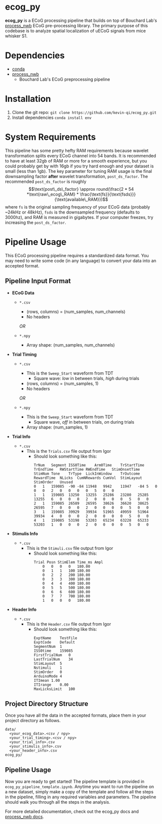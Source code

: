# ecog_py
**ecog_py** is a ECoG processing pipeline that builds on top of Bouchard Lab's [process_nwb](https://github.com/BouchardLab/process_nwb) ECoG pre-processing library. The primary purpose of this codebase is to analyze spatial localization of uECoG signals from mice whisker S1. 

# Dependencies

- [conda](https://docs.conda.io/en/latest/)
- [process_nwb](https://github.com/BouchardLab/process_nwb)
	- Bouchard Lab's ECoG preprocessing pipeline

# Installation
1. Clone the git repo:
`git clone https://github.com/kevin-qi/ecog_py.git`
2. Install dependencies
`conda install env`

# System Requirements
This pipeline has some pretty hefty RAM requirements because wavelet transformation splits every ECoG channel into 54 bands. It is recommended to have at least 32gb of RAM or more for a smooth experience, but you could probably get by with 16gb if you try hard enough and your dataset is small (less than 1gb). The key parameter for tuning RAM usage is the final downsampling factor **after** wavelet transformation, `post_ds_factor`.  The recommended `post_ds_factor` is roughly $$\text{post\_ds\_factor} \approx round(\frac{2 * 54 *\text{raw\_ecog\_RAM} * \frac{\text{fs}}{\text{fsds}}}{\text{available\_RAM}})$$
where `fs` is the original sampling frequency of your ECoG data (probably ~24kHz or 48kHz), `fsds` is the downsampled frequency (defaults to 3000hz), and RAM is measured in gigabytes. If your computer freezes, try increasing the `post_ds_factor`. 

# Pipeline Usage

This ECoG processing pipeline requires a standardized data format. You may need to write some code (in any language) to convert your data into an accepted format.

## Pipeline Input Format

- **ECoG Data**
	- `*.csv`
		- (rows, columns) = (num_samples, num_channels)
		- No headers

		*OR*
	-	`*.npy`
		-	Array shape: (num_samples, num_channels)

- **Trial Timing**
	- `*.csv`
		- This is the `Sweep_Start` waveform from TDT
			- Square wave: *low* in between trials, *high* during trials
		- (rows, columns) = (num_samples, 1)
		- No headers

		*OR*
	-	`*.npy`
		-	This is the `Sweep_Start` waveform from TDT
			- Square wave, *off* in between trials, *on* during trials
		- Array shape: (num_samples, 1)

- **Trial Info**
	- `*.csv`
		- This is the `Trials.csv` file output from Igor
			- Should look something like this:
				```
				TrNum	Segment	ISS0Time	Arm0Time	TrStartTime	TrEndTime	RWStartTime	RWEndTime	StimOnsetTime	StimNum	Tone	TrType	LickInWindow	TrOutcome	RewardTime	NLicks	CumNRewards	CumVol	StimLayout	StimOrder	Unused
				0	1	159085	-90	-84	11948	9942	11947	-84	5	0	0	0	2	0	0	0	0	5	0	0
				1	1	159085	13250	13255	25286	23280	25285	13255	6	0	0	0	2	0	0	0	0	5	0	0
				2	1	159085	26589	26595	38626	36620	38625	26595	7	0	0	0	2	0	0	0	0	5	0	0
				3	1	159085	39929	39934	51965	49959	51964	39934	4	0	0	0	2	0	0	0	0	5	0	0
				4	1	159085	53198	53203	65234	63228	65233	53203	1	0	0	0	2	0	0	0	0	5	0	0
- **Stimulis Info**
	- `*.csv`
		- This is the `Stimuli.csv` file output from Igor
			- Should look something like this:
				```
				Trial Posn StimElem Time_ms Ampl
					0	0	0	0	180.00
					0	1	1	100	180.00
					0	2	2	200	180.00
					0	3	3	300	180.00
					0	4	4	400	180.00
					0	5	5	500	180.00
					0	6	6	600	180.00
					0	7	7	700	180.00
					1	0	0	0	180.00
- **Header Info**
	- `*.csv`
		- This is the `Header.csv` file output from Igor
			- Should look something like this:
				```
				ExptName	TestFile
				ExptCode	Default
				SegmentNum	1
				ISS0time	159085
				FirstTrialNum	0
				LastTrialNum	34
				StimLayout	5
				Nstimuli	1
				StimOrder	0
				ArduinoMode	4
				ITImean	1.00
				ITIrange	0.00
				MaxLicksLimit	100
## Project Directory Structure
Once you have all the data in the accepted formats, place them in your project directory as follows.
```
data/
  <your_ecog_data>.<csv / npy>
  <your_trial_timing>.<csv / npy>
  <your_trial_info>.csv
  <your_stimulis_info>.csv
  <your_header_info>.csv
ecog_py/
```
## Pipeline Usage
Now you are ready to get started! The pipeline template is provided in `ecog_py_pipeline_template.ipynb`. Anytime you want to run the pipeline on a new dataset, simply make a copy of the template and follow all the steps in the pipeline, filling in any required variables and parameters. The pipeline should walk you through all the steps in the analysis.

For more detailed documentation, check out the ecog_py docs and [process_nwb docs](https://process-nwb.readthedocs.io/en/latest/).